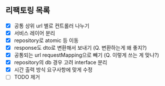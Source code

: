 ## 리팩토링 목록
- [x] 공통 상위 url 별로 컨트롤러 나누기
- [x] 서비스 레이어 분리
- [x] repository로 atomic 등 이동
- [x] response도 dto로 변환해서 보내기 (Q. 변환하는게 왜 좋지?)
- [x] 공통되는 url requestMapping으로 빼기 (Q. 이렇게 쓰는 게 맞나?)
- [x] repository의 db 경우 고려 interface 분리 
- [x] 시간 출력 방식 요구사항에 맞게 수정
- [ ] TODO 제거
